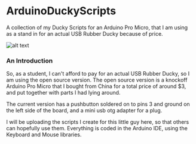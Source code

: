 # ArduinoDuckyScripts
A collection of my Ducky Scripts for an Arduino Pro Micro, that I am using as a stand in for an actual USB Rubber Ducky because of price. 

![alt text](https://github.com/GarrukApex/ArduinoDuckyScripts/raw/master/MyDucky.jpg "My Arduino Ducky Stand-in")

### An Introduction
So, as a student, I can't afford to pay for an actual USB Rubber Ducky, so I am using the open source version. The open source version is a knockoff Arduino Pro Micro that I bought from China for a total price of around $3, and put together with parts I had lying around. 

The current version has a pushbutton soldered on to pins 3 and ground on the left side of the board, and a mini usb otg adapter for a plug. 

I will be uploading the scripts I create for this little guy here, so that others can hopefully use them. Everything is coded in the Arduino IDE, using the Keyboard and Mouse libraries. 
